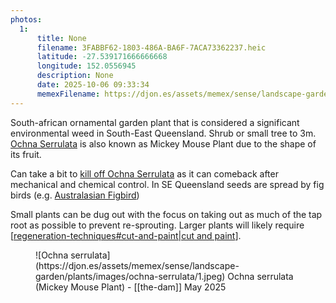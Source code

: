 ```yaml
---
photos:
  1:
      title: None
      filename: 3FABBF62-1803-486A-BA6F-7ACA73362237.heic
      latitude: -27.539171666666668
      longitude: 152.0556945
      description: None
      date: 2025-10-06 09:33:34
      memexFilename: https://djon.es/assets/memex/sense/landscape-garden/plants/images/ochna-serrulata/1.jpeg
---
```

South-african ornamental garden plant that is considered a significant environmental weed in South-East Queensland. Shrub or small tree to 3m. [Ochna Serrulata](https://en.wikipedia.org/wiki/Ochna_serrulata) is also known as Mickey Mouse Plant due to the shape of its fruit.

Can take a bit to [kill off Ochna Serrulata](https://weeds.org.au/profiles/ochna-mickey-mouse/) as it can comeback after mechanical and chemical control. In SE Queensland seeds are spread by fig birds (e.g.  [Australasian Figbird](/memex/sense/birdwatching/australasianFigbird.md))

Small plants can be dug out with the focus on taking out as much of the tap root as possible to prevent re-sprouting. Larger plants will likely require [[regeneration-techniques#cut-and-paint|cut and paint]].

<figure markdown>
![Ochna serrulata](https://djon.es/assets/memex/sense/landscape-garden/plants/images/ochna-serrulata/1.jpeg)
<caption>Ochna serrulata (Mickey Mouse Plant) - [[the-dam]] May 2025</caption>
</figure>


[//begin]: # "Autogenerated link references for markdown compatibility"
[regeneration-techniques#cut-and-paint|cut and paint]: ../techniques/regeneration-techniques "Regeneration techniques"
[//end]: # "Autogenerated link references"